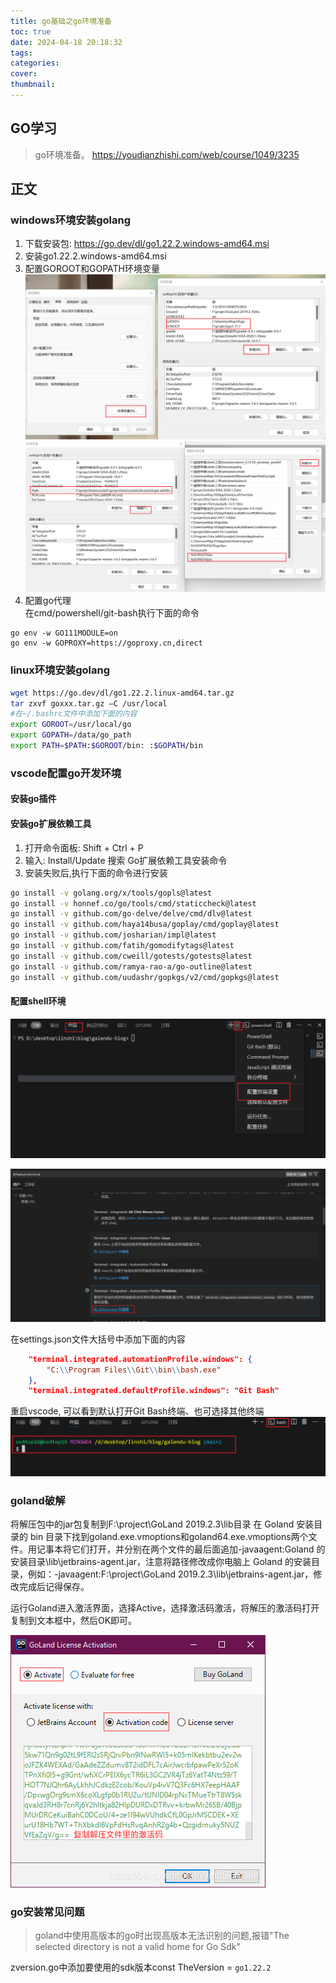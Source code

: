 ```yaml
---
title: go基础之go环境准备
toc: true
date: 2024-04-18 20:18:32
tags:
categories:
cover:
thumbnail:
---
```



## GO学习

> go环境准备。 
> https://youdianzhishi.com/web/course/1049/3235  

<!--more-->

## 正文

### windows环境安装golang    
1. 下载安装包: https://go.dev/dl/go1.22.2.windows-amd64.msi
2. 安装go1.22.2.windows-amd64.msi 
3. 配置GOROOT和GOPATH环境变量  
![](../img/2024-04-18-21-32-27.png)
![](../img/2024-04-18-21-30-55.png)
4. 配置go代理  
在cmd/powershell/git-bash执行下面的命令
```
go env -w GO111MODULE=on
go env -w GOPROXY=https://goproxy.cn,direct
```

### linux环境安装golang  
```bash
wget https://go.dev/dl/go1.22.2.linux-amd64.tar.gz
tar zxvf goxxx.tar.gz –C /usr/local
#在~/.bashrc文件中添加下面的内容
export GOROOT=/usr/local/go
export GOPATH=/data/go_path
export PATH=$PATH:$GOROOT/bin: :$GOPATH/bin
```
### vscode配置go开发环境  
#### 安装go插件
#### 安装go扩展依赖工具  
1. 打开命令面板: Shift + Ctrl + P
2. 输入: Install/Update 搜索 Go扩展依赖工具安装命令 
3. 安装失败后,执行下面的命令进行安装  
```bash
go install -v golang.org/x/tools/gopls@latest
go install -v honnef.co/go/tools/cmd/staticcheck@latest
go install -v github.com/go-delve/delve/cmd/dlv@latest
go install -v github.com/haya14busa/goplay/cmd/goplay@latest
go install -v github.com/josharian/impl@latest
go install -v github.com/fatih/gomodifytags@latest
go install -v github.com/cweill/gotests/gotests@latest
go install -v github.com/ramya-rao-a/go-outline@latest
go install -v github.com/uudashr/gopkgs/v2/cmd/gopkgs@latest
```

#### 配置shell环境  
![](../img/2024-04-18-21-15-36.png)

![](../img/2024-04-18-21-18-46.png)

在settings.json文件大括号中添加下面的内容
```json
    "terminal.integrated.automationProfile.windows": {
        "C:\\Program Files\\Git\\bin\\bash.exe"
    },
    "terminal.integrated.defaultProfile.windows": "Git Bash"
```
重启vscode, 可以看到默认打开Git Bash终端、也可选择其他终端
![](../img/2024-04-18-21-22-00.png)

### goland破解   

将解压包中的jar包复制到F:\project\GoLand 2019.2.3\lib目录
在 Goland 安装目录的 bin 目录下找到goland.exe.vmoptions和goland64.exe.vmoptions两个文件。用记事本将它们打开，并分别在两个文件的最后面追加-javaagent:Goland 的安装目录\lib\jetbrains-agent.jar，注意将路径修改成你电脑上 Goland 的安装目录，例如：-javaagent:F:\project\GoLand 2019.2.3\lib\jetbrains-agent.jar，修改完成后记得保存。

运行Goland进入激活界面，选择Active，选择激活码激活，将解压的激活码打开复制到文本框中，然后OK即可。

![](../img/2024-04-18-21-05-33.png)


### go安装常见问题  
>goland中使用高版本的go时出现高版本无法识别的问题,报错"The selected directory is not a valid home for Go Sdk"

zversion.go中添加要使用的sdk版本const TheVersion = `go1.22.2`
